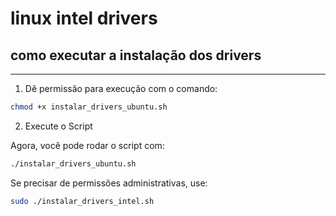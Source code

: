 # linux intel drivers

## como executar a instalação dos drivers
---
1. Dê permissão para execução com o comando:
```bash
chmod +x instalar_drivers_ubuntu.sh
```
2. Execute o Script

Agora, você pode rodar o script com:
```bash
./instalar_drivers_ubuntu.sh
```
Se precisar de permissões administrativas, use:

```bash 
sudo ./instalar_drivers_intel.sh
```
